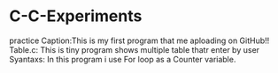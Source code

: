 # C-C-Experiments
practice
Caption:This is my first program that me aploading on GitHub!!
Table.c:
This is tiny program shows multiple table thatr enter by user
Syantaxs: 
In this program i use For loop as a Counter variable.

